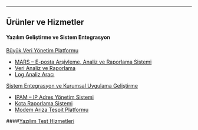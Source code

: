 - - -
## Ürünler ve Hizmetler
#### Yazılım Geliştirme ve Sistem Entegrasyon

[Büyük Veri Yönetim Platformu](#/page/big-data-platform-and-applications)

- [MARS – E-posta Arşivleme, Analiz ve Raporlama Sistemi](#/page/mars-email-archive-system)
- [Veri Analiz ve Raporlama](#/page/data-analysis-and-reporting)
- [Log Analiz Aracı](#/page/log-analysis-tool)

[Sistem Entegrasyon ve Kurumsal Uygulama Geliştirme](#/page/corporate-application-development-and-system-integration)

- [IPAM – IP Adres Yönetim Sistemi](#/page/ipam-ip-management-system)
- [Kota Raporlama Sistemi](#/page/quota-reporting-system)
- [Modem Arıza Tespit Platformu](#/page/modem-defects-detecting-platform)

####[Yazılım Test Hizmetleri](#/page/software-testing-services)
